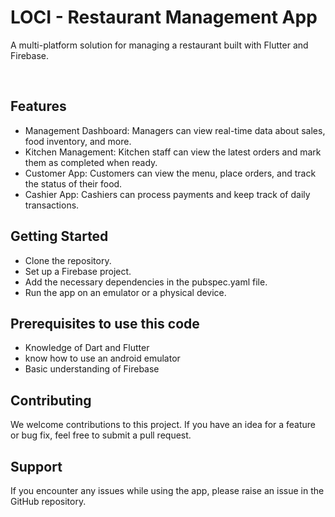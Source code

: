 # LOCI - Restaurant Management App

A multi-platform solution for managing a restaurant built with Flutter and Firebase.

<br />

## Features

- Management Dashboard: Managers can view real-time data about sales, food inventory, and more.
- Kitchen Management: Kitchen staff can view the latest orders and mark them as completed when ready.
- Customer App: Customers can view the menu, place orders, and track the status of their food.
- Cashier App: Cashiers can process payments and keep track of daily transactions.
## Getting Started

- Clone the repository.
- Set up a Firebase project.
- Add the necessary dependencies in the pubspec.yaml file.
- Run the app on an emulator or a physical device.
## Prerequisites to use this code

- Knowledge of Dart and Flutter
- know how to use an android emulator
- Basic understanding of Firebase
## Contributing

We welcome contributions to this project. If you have an idea for a feature or bug fix, feel free to submit a pull request.
## Support

If you encounter any issues while using the app, please raise an issue in the GitHub repository.
